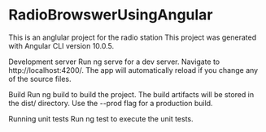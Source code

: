 # RadioBrowswerUsingAngular
This is an anglular project for the radio station 
This project was generated with Angular CLI version 10.0.5.

Development server
Run ng serve for a dev server. Navigate to http://localhost:4200/. The app will automatically reload if you change any of the source files.

Build
Run ng build to build the project. The build artifacts will be stored in the dist/ directory. Use the --prod flag for a production build.

Running unit tests
Run ng test to execute the unit tests.
